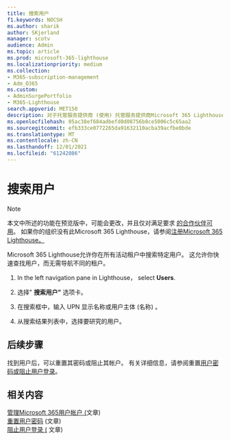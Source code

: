 ```yaml
---
title: 搜索用户
f1.keywords: NOCSH
ms.author: sharik
author: SKjerland
manager: scotv
audience: Admin
ms.topic: article
ms.prod: microsoft-365-lighthouse
ms.localizationpriority: medium
ms.collection:
- M365-subscription-management
- Adm_O365
ms.custom:
- AdminSurgePortfolio
- M365-Lighthouse
search.appverid: MET150
description: 对于托管服务提供商 (使用) 托管服务提供商Microsoft 365 Lighthouse，了解如何搜索用户。
ms.openlocfilehash: 05ac38ef684adbefd0d08756b8ce5006c5c65aa2
ms.sourcegitcommit: efb333ce0772265da91632110acba39acfbe0bde
ms.translationtype: MT
ms.contentlocale: zh-CN
ms.lasthandoff: 12/01/2021
ms.locfileid: "61242086"
---
```

# <a name="search-for-users"></a>搜索用户

> [!NOTE]
> 本文中所述的功能在预览版中，可能会更改，并且仅对满足要求 [的合作伙伴可用](m365-lighthouse-requirements.md)。 如果你的组织没有此Microsoft 365 Lighthouse，请参阅[注册Microsoft 365 Lighthouse。](m365-lighthouse-sign-up.md)

Microsoft 365 Lighthouse允许你在所有活动租户中搜索特定用户。 这允许你快速查找用户，而无需导航不同的租户。

1. In the left navigation pane in Lighthouse， select **Users**.

2. 选择" **搜索用户"** 选项卡。

3. 在搜索框中，输入 UPN 显示名称或用户主体 (名称) 。

4. 从搜索结果列表中，选择要研究的用户。

## <a name="next-steps"></a>后续步骤

找到用户后，可以重置其密码或阻止其帐户。 有关详细信息，请参阅重置[用户密码或](m365-lighthouse-reset-user-password.md)[阻止用户登录](m365-lighthouse-block-user-signin.md)。

## <a name="related-content"></a>相关内容

[管理Microsoft 365用户帐户 (](../enterprise/manage-microsoft-365-accounts.md)文章) \
[重置用户密码](m365-lighthouse-reset-user-password.md) (文章) \
[阻止用户登录 (](m365-lighthouse-block-user-signin.md) 文章) 
